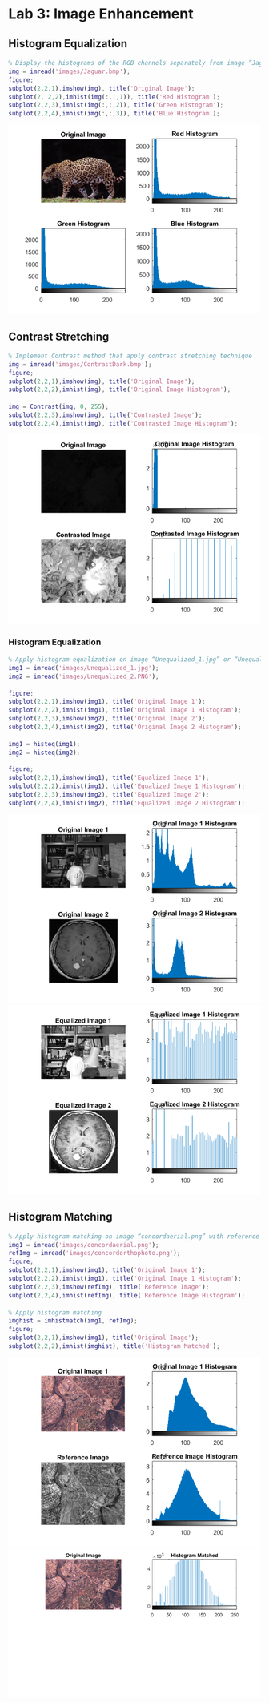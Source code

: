 # Lab 3: Image Enhancement

## Histogram Equalization

```matlab
% Display the histograms of the RGB channels separately from image “Jaguar.bmp”.
img = imread('images/Jaguar.bmp');
figure;
subplot(2,2,1),imshow(img), title('Original Image');
subplot(2, 2,2),imhist(img(:,:,1)), title('Red Histogram');
subplot(2,2,3),imhist(img(:,:,2)), title('Green Histogram');
subplot(2,2,4),imhist(img(:,:,3)), title('Blue Histogram');
```
![Output](outputs/output.png)


## Contrast Stretching

```matlab
% Implement Contrast method that apply contrast stretching technique
img = imread('images/ContrastDark.bmp');
figure;
subplot(2,2,1),imshow(img), title('Original Image');
subplot(2,2,2),imhist(img), title('Original Image Histogram');

img = Contrast(img, 0, 255);
subplot(2,2,3),imshow(img), title('Contrasted Image');
subplot(2,2,4),imhist(img), title('Contrasted Image Histogram');
```
![Output](outputs/output1.png)


### Histogram Equalization

```matlab
% Apply histogram equalization on image “Unequalized_1.jpg” or “Unequalized_2.png” and 
img1 = imread('images/Unequalized_1.jpg');
img2 = imread('images/Unequalized_2.PNG');

figure;
subplot(2,2,1),imshow(img1), title('Original Image 1');
subplot(2,2,2),imhist(img1), title('Original Image 1 Histogram');
subplot(2,2,3),imshow(img2), title('Original Image 2');
subplot(2,2,4),imhist(img2), title('Original Image 2 Histogram');

img1 = histeq(img1);
img2 = histeq(img2);

figure;
subplot(2,2,1),imshow(img1), title('Equalized Image 1');
subplot(2,2,2),imhist(img1), title('Equalized Image 1 Histogram');
subplot(2,2,3),imshow(img2), title('Equalized Image 2');
subplot(2,2,4),imhist(img2), title('Equalized Image 2 Histogram');
```
![Output](outputs/output2.png)
![Output](outputs/output3.png)

## Histogram Matching

```matlab
% Apply histogram matching on image “concordaerial.png” with reference image “concordorthophoto.png” 
img1 = imread('images/concordaerial.png');
refImg = imread('images/concordorthophoto.png');
figure;
subplot(2,2,1),imshow(img1), title('Original Image 1');
subplot(2,2,2),imhist(img1), title('Original Image 1 Histogram');
subplot(2,2,3),imshow(refImg), title('Reference Image');
subplot(2,2,4),imhist(refImg), title('Reference Image Histogram');

% Apply histogram matching
imghist = imhistmatch(img1, refImg);
figure;
subplot(2,2,1),imshow(img1), title('Original Image');
subplot(2,2,2),imhist(imghist), title('Histogram Matched');
```
![Output](outputs/output4.png)
![Output](outputs/output5.png)